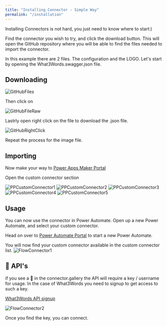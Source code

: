 ```yaml
---
title: "Installing Connector - Simple Way"
permalink: "/installation"
---
```

Installing Connectors is not hard, you just need to know where to start:)

Find the connector you wish to try, and click the download button. This will open the GitHub repository where you will be able to find the files needed to import the connector. 

In this example there are 2 files. The configuration and the LOGO. Let's start by opening the What3Words.swagger.json file.

## Downloading

![GitHubFiles](assets\images\howto\GitHubFiles.png)

Then click on

![GitHubFileRaw](assets\images\howto\GitHubFileRaw.png)

Lastrly open right click on the file to download the .json file. 

![GitHubRightClick](assets\images\howto\GitHubRightClick.png)

Repeat the process for the image file. 

## Importing

Now make your way to <a target="_blank" href="https://make.powerapps.com/">Power Apps Maker Portal</a>

Open the custom connector section

![PPCustomConnector1](assets\images\howto\PPCustomConnector1.png)
![PPCustomConnector2](assets\images\howto\PPCustomConnector2.png)
![PPCustomConnector3](assets\images\howto\PPCustomConnector3.png)
![PPCustomConnector4](assets\images\howto\PPCustomConnector4.png)
![PPCustomConnector5](assets\images\howto\PPCustomConnector5.png)

## Usage
You can now use the connector in Power Automate. Open up a new Power Automate, and select your custom connector. 

Head on over to <a target="_blank" href="https://make.powerapps.com/">Power Automate Portal</a> to start a new Power Automate. 

You will now find your custom connector available in the custom connector list. 
![FlowConnector1](assets\images\howto\FlowConnector1.png)

## 💎 API's
if you see a 💎 in the connector.gallery the API will require a key / username for usage. In the case of What3Words you need to signup to get access to such a key. 

<a target="_blank" href="https://what3words.com/select-plan?referrer=/public-api&currency=USD">What3Words API signup</a>

![FlowConnector2](assets\images\howto\FlowConnector2.png)

Once you find the key, you can connect.

